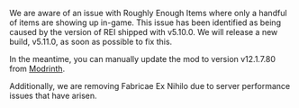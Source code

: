 We are aware of an issue with Roughly Enough Items where only a handful of items are showing up in-game. This issue has been identified as being caused by the version of REI shipped with v5.10.0. We will release a new build, v5.11.0, as soon as possible to fix this.

In the meantime, you can manually update the mod to version v12.1.7.80 from [Modrinth](https://modrinth.com/mod/rei/version/Lg9Hl5NP).

Additionally, we are removing Fabricae Ex Nihilo due to server performance issues that have arisen.
